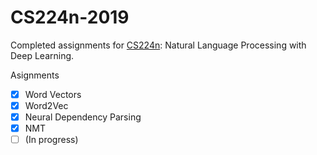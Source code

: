 # CS224n-2019

Completed assignments for [CS224n](http://web.stanford.edu/class/cs224n/): Natural Language Processing with Deep Learning.

Asignments

- [x] Word Vectors
- [x] Word2Vec
- [x] Neural Dependency Parsing
- [x] NMT
- [ ] (In progress)
